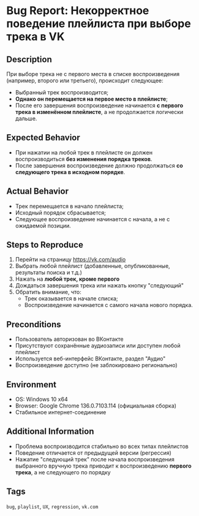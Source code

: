 # Bug Report: Некорректное поведение плейлиста при выборе трека в VK

## Description
При выборе трека не с первого места в списке воспроизведения (например, второго или третьего), происходит следующее:
- Выбранный трек воспроизводится;
- **Однако он перемещается на первое место в плейлисте**;
- После его завершения воспроизведение начинается **с первого трека в изменённом плейлисте**, а не продолжается логически дальше.

## Expected Behavior
- При нажатии на любой трек в плейлисте он должен воспроизводиться **без изменения порядка треков**.
- После завершения воспроизведение должно продолжаться **со следующего трека в исходном порядке**.

## Actual Behavior
- Трек перемещается в начало плейлиста;
- Исходный порядок сбрасывается;
- Следующее воспроизведение начинается с начала, а не с ожидаемой позиции.

## Steps to Reproduce
1. Перейти на страницу https://vk.com/audio
2. Выбрать любой плейлист (добавленные, опубликованные, результаты поиска и т.д.)
3. Нажать на **любой трек, кроме первого**
4. Дождаться завершения трека или нажать кнопку "следующий"
5. Обратить внимание, что:
   - Трек оказывается в начале списка;
   - Воспроизведение начинается с самого начала нового порядка.

## Preconditions
- Пользователь авторизован во ВКонтакте
- Присутствуют сохранённые аудиозаписи или доступен любой плейлист
- Используется веб-интерфейс ВКонтакте, раздел "Аудио"
- Воспроизведение доступно (не заблокировано регионально)

## Environment
- OS: Windows 10 x64
- Browser: Google Chrome 136.0.7103.114 (официальная сборка)
- Стабильное интернет-соединение

## Additional Information
- Проблема воспроизводится стабильно во всех типах плейлистов
- Поведение отличается от предыдущей версии (регрессия)
- Нажатие "следующий трек" после начала воспроизведения выбранного вручную трека приводит к воспроизведению **первого трека**, а не следующего по порядку

## Tags
`bug`, `playlist`, `UX`, `regression`, `vk.com`
